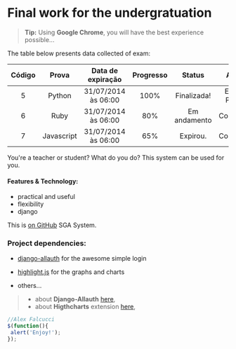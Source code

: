 # Final work for the undergratuation

> **Tip:** Using **Google Chrome**, you will have the best experience possible...

The table below presents data collected of exam:

| Código  | Prova  | Data de expiração | Progresso | Status | Ação |Resultado|
| :------------: |:---------------:|:-----:|:-----:|:-----: |:-----:|:-----:
| 5   | Python     | 31/07/2014 às 06:00 |100%| Finalizada! |Enviar Prova|100%|
| 6   | Ruby       | 31/07/2014 às 06:00 |80% |Em andamento |Continuar|80%|
| 7   | Javascript | 31/07/2014 às 06:00 |65%| Expirou.     |Continuar|50%|

You're a teacher or student? What do you do? This system can be used for you.

#### Features & Technology:

 * practical and useful
 * flexibility 
 * django

This is [on GitHub](https://github.com/SGA-SYSTEM/sgasystem) SGA System.

### Project dependencies:

 * [django-allauth](https://readthedocs.org/projects/django-allauth/) for the awesome simple login
 * [highlight.js](http://softwaremaniacs.org/soft/highlight/en/) for the graphs and charts

 * others...
 
 > - about **Django-Allauth** [here][2],
> - about **Higthcharts** extension [here][3],

 
 
 ```javascript
//Alex Falcucci
$(function(){
  alert('Enjoy!');
});
```

[2]: https://readthedocs.org/projects/django-allauth/
[3]: http://softwaremaniacs.org/soft/highlight/en/
